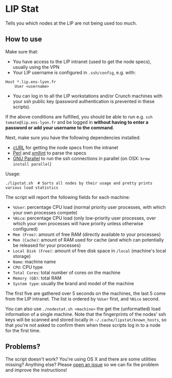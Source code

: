 # LIP Stat

Tells you which nodes at the LIP are not being used too much.

## How to use

Make sure that:
* You have access to the LIP intranet (used to get the node specs), usually using the VPN
* Your LIP username is configured in `.ssh/config`, e.g. with:
```
Host *.lip.ens-lyon.fr
    User <username>
```
* You can log in to all the LIP workstations and/or Crunch machines with your ssh public key (password authentication is prevented in these scripts).

If the above conditions are fulfilled, you should be able to run e.g. `ssh tomate@lip.ens-lyon.fr` and be logged in **without having to enter a password or add your username to the command**.

Next, make sure you have the following dependencies installed:
* [cURL](https://curl.haxx.se/) for getting the node specs from the intranet
* [Perl](https://www.perl.org/) and [xmllint](http://xmlsoft.org/xmllint.html) to parse the specs
* [GNU Parallel](https://www.gnu.org/software/parallel/) to run the ssh connections in parallel (on OSX: `brew install parallel`)

Usage:
```
./lipstat.sh  # Sorts all nodes by their usage and pretty prints various load statistics
```

The script will report the following fields for each machine:
* `%User`: percentage CPU load (normal priority user processes, with which your own processes compete)
* `%Nice`: percentage CPU load (only low-priority user processes, over which your own processes will have priority unless otherwise configured)
* `Mem (Free)`: amount of free RAM (directly available to your processes)
* `Mem (Cache)`: amount of RAM used for cache (and which can potentially be released for your processes)
* `Local Disk (Free)`: amount of free disk space in `/local` (machine's local storage)
* `Name`: machine name
* `CPU`: CPU type
* `Total Cores`: total number of cores on the machine
* `Memory (GB)`: total RAM
* `System type`: usually the brand and model of the machine

The first five are gathered over 5 seconds on the machines, the last 5 come from the LIP intranet. The list is ordered by `%User` first, and `%Nice` second.

You can also use `./nodestat.sh <machine>` the get the (unformatted) load information of a single machine.
Note that the fingerprints of the nodes' ssh keys will be scanned and stored locally in `~/.cache/lipstat/known_hosts`, so that you're not asked to confirm them when these scripts log in to a node for the first time.

## Problems?

The script doesn't work? You're using OS X and there are some utilities missing? Anything else? Please [open an issue](https://github.com/ixxi-dante/lipstat/issues/new) so we can fix the problem and improve the instructions!
